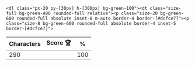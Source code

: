 `<dl class="px-20 py-[30px] h-[300px] bg-green-100"><dt class="size-full bg-green-400 rounded-full relative"><p class="size-20 bg-green-600 rounded-full absolute inset-0 m-auto border-4 border-[#dcfce7]"><p class="size-8 bg-green-600 rounded-full absolute border-4 inset-5 border-[#dcfce7]">`

| Characters | Score 🏆 | %   |
| ---------- | -------- | --- |
| 290        |          | 100 |

